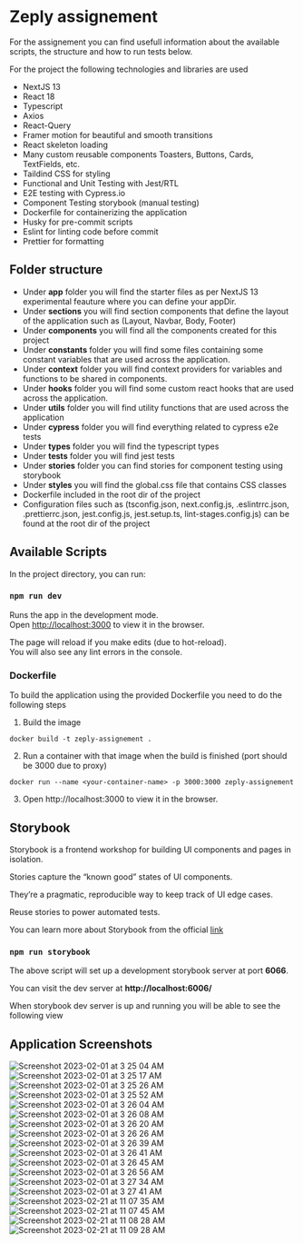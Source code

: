 # Zeply assignement

For the assignement you can find usefull information about the available scripts, the structure and how to run tests below.

For the project the following technologies and libraries are used

- NextJS 13
- React 18
- Typescript
- Axios
- React-Query
- Framer motion for beautiful and smooth transitions
- React skeleton loading
- Many custom reusable components Toasters, Buttons, Cards, TextFields, etc.
- Taildind CSS for styling
- Functional and Unit Testing with Jest/RTL
- E2E testing with Cypress.io
- Component Testing storybook (manual testing)
- Dockerfile for containerizing the application
- Husky for pre-commit scripts
- Eslint for linting code before commit
- Prettier for formatting

## Folder structure

- Under **app** folder you will find the starter files as per NextJS 13 experimental feauture where you can define your appDir.
- Under **sections** you will find section components that define the layout of the application such as (Layout, Navbar, Body, Footer)
- Under **components** you will find all the components created for this project
- Under **constants** folder you will find some files containing some constant variables that are used across the application.
- Under **context** folder you will find context providers for variables and functions to be shared in components.
- Under **hooks** folder you will find some custom react hooks that are used across the application.
- Under **utils** folder you will find utility functions that are used across the application
- Under **cypress** folder you will find everything related to cypress e2e tests
- Under **types** folder you will find the typescript types
- Under **__tests__** folder you will find jest tests
- Under **stories** folder you can find stories for component testing using storybook
- Under **styles** you will find the global.css file that contains CSS classes
- Dockerfile included in the root dir of the project
- Configuration files such as (tsconfig.json, next.config.js, .eslintrrc.json, .prettierrc.json, jest.config.js, jest.setup.ts, lint-stages.config.js) can be found at the root dir of the project

## Available Scripts

In the project directory, you can run:

### `npm run dev`

Runs the app in the development mode.\
Open [http://localhost:3000](http://localhost:3000) to view it in the browser.

The page will reload if you make edits (due to hot-reload).\
You will also see any lint errors in the console.

### Dockerfile

To build the application using the provided Dockerfile you need to do the following steps

1. Build the image

```
docker build -t zeply-assignement .
```

2. Run a container with that image when the build is finished (port should be 3000 due to proxy)

```
docker run --name <your-container-name> -p 3000:3000 zeply-assignement
```

3. Open http://localhost:3000 to view it in the browser.

## Storybook

Storybook is a frontend workshop for building UI components and pages in isolation.

Stories capture the “known good” states of UI components.

They’re a pragmatic, reproducible way to keep track of UI edge cases.

Reuse stories to power automated tests.

You can learn more about Storybook from the official [link](https://storybook.js.org/)

### `npm run storybook`

The above script will set up a development storybook server at port **6066**.

You can visit the dev server at **http://localhost:6006/**

When storybook dev server is up and running you will be able to see the following view

## Application Screenshots
![Screenshot 2023-02-01 at 3 25 04 AM](https://user-images.githubusercontent.com/48323010/215926669-a9d4da3b-f76f-462c-9926-7c0e90566964.png)
![Screenshot 2023-02-01 at 3 25 17 AM](https://user-images.githubusercontent.com/48323010/215926729-cbcd0bbd-e82c-4807-bb7a-40ea27fd5a58.png)
![Screenshot 2023-02-01 at 3 25 26 AM](https://user-images.githubusercontent.com/48323010/215926730-db81ba4a-8bf8-43bf-851a-b3dbca231dec.png)
![Screenshot 2023-02-01 at 3 25 52 AM](https://user-images.githubusercontent.com/48323010/215926732-afcf6aec-769d-4d2b-9346-cf3763c0d17f.png)
![Screenshot 2023-02-01 at 3 26 04 AM](https://user-images.githubusercontent.com/48323010/215926733-8b79e6a4-7bd2-4a50-9c8b-bdc0a89a9f83.png)
![Screenshot 2023-02-01 at 3 26 08 AM](https://user-images.githubusercontent.com/48323010/215926735-b70de8ea-c7dc-4f52-8ffb-f6aca7384805.png)
![Screenshot 2023-02-01 at 3 26 20 AM](https://user-images.githubusercontent.com/48323010/215926738-31795723-d79e-46db-b4d3-cd3d3e389827.png)
![Screenshot 2023-02-01 at 3 26 26 AM](https://user-images.githubusercontent.com/48323010/215926739-83f4c031-208c-4eb0-9bfe-03e50062d95e.png)
![Screenshot 2023-02-01 at 3 26 39 AM](https://user-images.githubusercontent.com/48323010/215926741-3b38af0c-f25e-4f8a-9281-6174a53f2900.png)
![Screenshot 2023-02-01 at 3 26 41 AM](https://user-images.githubusercontent.com/48323010/215926744-98187fd0-162c-4fd6-a2c7-2d214c60c44c.png)
![Screenshot 2023-02-01 at 3 26 45 AM](https://user-images.githubusercontent.com/48323010/215926748-6d82e551-69a8-47cb-a6ca-7fbdc63215ac.png)
![Screenshot 2023-02-01 at 3 26 56 AM](https://user-images.githubusercontent.com/48323010/215926751-d89bd75d-4db4-45a3-a841-25eacd61e7ed.png)
![Screenshot 2023-02-01 at 3 27 34 AM](https://user-images.githubusercontent.com/48323010/215926754-dd5a1959-0a9b-462e-b57d-d5e850abde5f.png)
![Screenshot 2023-02-01 at 3 27 41 AM](https://user-images.githubusercontent.com/48323010/215926756-3dd652e4-133a-4122-a6f9-e2cf587571f0.png)
![Screenshot 2023-02-21 at 11 07 35 AM](https://user-images.githubusercontent.com/48323010/220299604-e562adfb-2d74-442e-9d4a-0334f80efe63.png)
![Screenshot 2023-02-21 at 11 07 45 AM](https://user-images.githubusercontent.com/48323010/220299621-02f5ba28-75dd-435d-a816-78a4dc822369.png)
![Screenshot 2023-02-21 at 11 08 28 AM](https://user-images.githubusercontent.com/48323010/220299634-f2fbf70d-3e9e-48c8-9060-daec81ad6d6e.png)
![Screenshot 2023-02-21 at 11 09 28 AM](https://user-images.githubusercontent.com/48323010/220299847-6fb1a96f-6915-4db6-9489-89aae94b6dcf.png)

